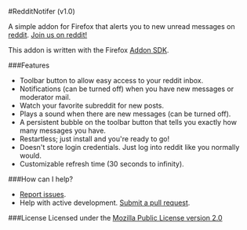 #RedditNotifer (v1.0)

A simple addon for Firefox that alerts you to new unread messages on [reddit](http://reddit.com/). [Join us on reddit!](http://reddit.com/r/redditnotifier)

This addon is written with the Firefox [Addon SDK](https://wiki.mozilla.org/Labs/Jetpack).

###Features

- Toolbar button to allow easy access to your reddit inbox.
- Notifications (can be turned off) when you have new messages or moderator mail.
- Watch your favorite subreddit for new posts.
- Plays a sound when there are new messages (can be turned off).
- A persistent bubble on the toolbar button that tells you exactly how many messages you have.
- Restartless; just install and you're ready to go!
- Doesn't store login credentials. Just log into reddit like you normally would.
- Customizable refresh time (30 seconds to infinity).

###How can I help?

- [Report issues](https://github.com/BoringCode/RedditNotifier/issues).
- Help with active development. [Submit a pull request](https://github.com/BoringCode/RedditNotifier/pulls).

###License
Licensed under the [Mozilla Public License version 2.0](https://www.mozilla.org/MPL/2.0/)
